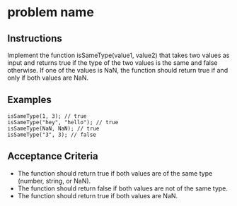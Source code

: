 # problem name

## Instructions

Implement the function isSameType(value1, value2) that takes two values as input and returns true if the type of the two values is the same and false otherwise. If one of the values is NaN, the function should return true if and only if both values are NaN.

## Examples

```
isSameType(1, 3); // true
isSameType("hey", "hello"); // true
isSameType(NaN, NaN); // true
isSameType("3", 3); // false
```

## Acceptance Criteria

- The function should return true if both values are of the same type (number, string, or NaN).
- The function should return false if both values are not of the same type.
- The function should return true if both values are NaN.
